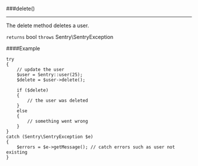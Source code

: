<a id="delete" href="#"></a>
###delete()

----------

The delete method deletes a user.

`returns` bool `throws` Sentry\SentryException

####Example

	try
	{
	    // update the user
	    $user = Sentry::user(25);
	    $delete = $user->delete();

	    if ($delete)
	    {
	        // the user was deleted
	    }
	    else
	    {
	        // something went wrong
	    }
	}
	catch (Sentry\SentryException $e)
	{
	    $errors = $e->getMessage(); // catch errors such as user not existing
	}
